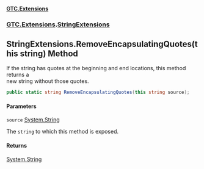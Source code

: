 #### [GTC.Extensions](GTC.Extensions.md 'GTC.Extensions')
### [GTC.Extensions](GTC.Extensions.md#GTC.Extensions 'GTC.Extensions').[StringExtensions](GTC.Extensions.md#GTC.Extensions.StringExtensions 'GTC.Extensions.StringExtensions')

## StringExtensions.RemoveEncapsulatingQuotes(this string) Method

If the string has quotes at the beginning and end locations, this method returns a   
new string without those quotes.

```csharp
public static string RemoveEncapsulatingQuotes(this string source);
```
#### Parameters

<a name='GTC.Extensions.StringExtensions.RemoveEncapsulatingQuotes(thisstring).source'></a>

`source` [System.String](https://docs.microsoft.com/en-us/dotnet/api/System.String 'System.String')

The `string` to which this method is exposed.

#### Returns
[System.String](https://docs.microsoft.com/en-us/dotnet/api/System.String 'System.String')